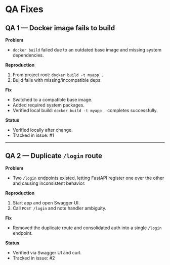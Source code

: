 # QA Fixes

## QA 1 — Docker image fails to build
**Problem**
- `docker build` failed due to an outdated base image and missing system dependencies.

**Reproduction**
1. From project root: `docker build -t myapp .`
2. Build fails with missing/incompatible deps.

**Fix**
- Switched to a compatible base image.
- Added required system packages.
- Verified local build: `docker build -t myapp .` completes successfully.

**Status**
- Verified locally after change.
- Tracked in issue: #1

---

## QA 2 — Duplicate `/login` route
**Problem**
- Two `/login` endpoints existed, letting FastAPI register one over the other and causing inconsistent behavior.

**Reproduction**
1. Start app and open Swagger UI.
2. Call `POST /login` and note handler ambiguity.

**Fix**
- Removed the duplicate route and consolidated auth into a single `/login` endpoint.

**Status**
- Verified via Swagger UI and curl.
- Tracked in issue: #2
